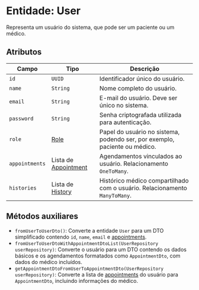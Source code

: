<h1>Entidade: User</h1>
<p>Representa um usuário do sistema, que pode ser um paciente ou um médico.</p>

<h2>Atributos</h2>
<table>
  <thead>
    <tr>
      <th>Campo</th>
      <th>Tipo</th>
      <th>Descrição</th>
    </tr>
  </thead>
  <tbody>
    <tr>
      <td><code>id</code></td>
      <td><code>UUID</code></td>
      <td>Identificador único do usuário.</td>
    </tr>
    <tr>
      <td><code>name</code></td>
      <td><code>String</code></td>
      <td>Nome completo do usuário.</td>
    </tr>
    <tr>
      <td><code>email</code></td>
      <td><code>String</code></td>
      <td>E-mail do usuário. Deve ser único no sistema.</td>
    </tr>
    <tr>
      <td><code>password</code></td>
      <td><code>String</code></td>
      <td>Senha criptografada utilizada para autenticação.</td>
    </tr>
    <tr>
      <td><code>role</code></td>
      <td><a href="#Role">Role</a></td>
      <td>Papel do usuário no sistema, podendo ser, por exemplo, paciente ou médico.</td>
    </tr>
    <tr>
      <td><code>appointments</code></td>
      <td>Lista de <a href="https://github.com/EricksonLOOP/DoctorProject/blob/main/backend/src/main/java/org/edev/doctorappbackend/Doc/ModulesDoc/AppointmentDoc/AppointmentEntityDoc.md">Appointment</a></td>
      <td>Agendamentos vinculados ao usuário. Relacionamento <code>OneToMany</code>.</td>
    </tr>
    <tr>
      <td><code>histories</code></td>
      <td>Lista de <a href="https://github.com/EricksonLOOP/DoctorProject/blob/main/backend/src/main/java/org/edev/doctorappbackend/Doc/ModulesDoc/HistoryDoc/HistoryEntityDoc.md">History</a></td>
      <td>Histórico médico compartilhado com o usuário. Relacionamento <code>ManyToMany</code>.</td>
    </tr>
  </tbody>
</table>

<h2>Métodos auxiliares</h2>
<ul>
  <li><code>fromUserToUserDto()</code>: Converte a entidade <code>User</code> para um DTO simplificado contendo <code>id</code>, <code>name</code>, <code>email</code> e <a href="#Appointment">appointments</a>.</li>
  <li><code>fromUserToUserDtoWithAppointmentDtoList(UserRepository userRepository)</code>: Converte o usuário para um DTO contendo os dados básicos e os agendamentos formatados como <code>AppointmentDto</code>, com dados do médico incluídos.</li>
  <li><code>getAppointmentDtoFromUserToAppointmentDto(UserRepository userRepository)</code>: Converte a lista de <a href="#Appointment">appointments</a> do usuário para <code>AppointmentDto</code>, incluindo informações do médico.</li>
</ul>
